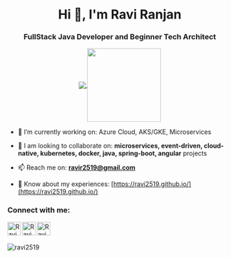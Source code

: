 <h1 align="center">Hi 👋, I'm Ravi Ranjan</h1>
<h3 align="center">FullStack Java Developer and Beginner Tech Architect</h3>

<p align="center">
  <a href="https://github.com/ravi2519?tab=repositories">
    <img
      align="center"
      src="https://github-readme-stats.vercel.app/api/top-langs/?username=ravi2519&layout=compact"
    />
  </a>
  <a href="https://github.com/ravi2519?tab=repositories">
    <img
      align="center"
      height="165"
      src="https://github-readme-stats.vercel.app/api?username=ravi2519&count_private=true&show_icons=true&custom_title=Github%20Status&hide=issues"
    />
  </a>
</p>

- 🔭 I’m currently working on: Azure Cloud, AKS/GKE, Microservices

- 👯 I am looking to collaborate on: **microservices, event-driven, cloud-native, kubernetes, docker, java, spring-boot, angular** projects

- 📫 Reach me on: **ravir2519@gmail.com**

- 📄 Know about my experiences: [https://ravi2519.github.io/](https://ravi2519.github.io/)

<p align="left">
<h3 align="left">Connect with me:</h3>
<a href="https://twitter.com/ravi2519">
  <img align="left" alt="Ravi Ranjan | Twitter" width="30px" src="https://img.icons8.com/color/48/000000/twitter--v1.png" />
</a>
<a href="https://www.linkedin.com/in/ravi-ranjan-5073b910/">
  <img align="left" alt="Ravi Ranjan | LinkdeIn" width="30px" src="https://img.icons8.com/color/48/000000/linkedin-circled--v1.png" />
</a>
<a href="https://stackoverflow.com/users/414744/ravi-ranjan">
  <img align="left" alt="Ravi Ranjan | StackOverflow" width="30px" src="https://img.icons8.com/color/48/000000/stackexchange.png" />
</a>
</p>
<br/><br/>
<p align="left"> <img src="https://komarev.com/ghpvc/?username=ravi2519" alt="ravi2519" /> </p>
<!--
- 🔭 I’m currently working on: 
- 🤔 I’m looking for help with ...
- 💬 Ask me about ...
- 😄 Pronouns: ...
- ⚡ Fun fact: ...
-->
